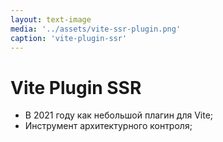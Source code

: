 ```yaml
---
layout: text-image
media: '../assets/vite-ssr-plugin.png'
caption: 'vite-plugin-ssr'
---
```


# Vite Plugin SSR 
<v-clicks>

- В 2021 году как небольшой плагин для Vite;
- Инструмент архитектурного контроля;

</v-clicks>

<v-click>

</v-click>

<Counter/>